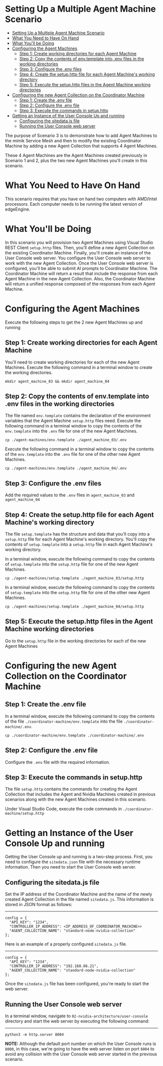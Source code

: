 # Setting Up a Multiple Agent Machine Scenario

- [Setting Up a Multiple Agent Machine Scenario](#setting-up-a-multiple-agent-machine-scenario)
- [What You Need to Have On Hand](#what-you-need-to-have-on-hand)
- [What You'll be Doing](#what-youll-be-doing)
- [Configuring the Agent Machines](#configuring-the-agent-machines)
  - [Step 1: Create working directories for each Agent Machine](#step-1-create-working-directories-for-each-agent-machine)
  - [Step 2: Copy the contents of env.template into .env files in the working directories](#step-2-copy-the-contents-of-envtemplate-into-env-files-in-the-working-directories)
  - [Step 3: Configure the .env files](#step-3-configure-the-env-files)
  - [Step 4: Create the setup.http file for each Agent Machine's working directory](#step-4-create-the-setuphttp-file-for-each-agent-machines-working-directory)
  - [Step 5: Execute the setup.http files in the Agent Machine working directories](#step-5-execute-the-setuphttp-files-in-the-agent-machine-working-directories)
- [Configuring the new Agent Collection on the Coordinator Machine](#configuring-the-new-agent-collection-on-the-coordinator-machine)
  - [Step 1: Create the .env file](#step-1-create-the-env-file)
  - [Step 2: Configure the .env file](#step-2-configure-the-env-file)
  - [Step 3: Execute the commands in setup.http](#step-3-execute-the-commands-in-setuphttp)
- [Getting an Instance of the User Console Up and running](#getting-an-instance-of-the-user-console-up-and-running)
  - [Configuring the sitedata.js file](#configuring-the-sitedatajs-file)
  - [Running the User Console web server](#running-the-user-console-web-server)


The purpose of Scenario 3 is to demonstrate how to add Agent Machines to the mimik Service Mesh and then to modify the existing Coordinator Machine by adding a new Agent Collection that supports 4 Agent Machines.

These 4 Agent Machines are the Agent Machines created previously in Scenario 1 and 2, plus the two new Agent Machines you'll create in this scenario.

# What You Need to Have On Hand

This scenario requires that you have on hand two computers with AMD/Intel processors. Each computer needs to be running the latest version of edgeEngine.

# What You'll be Doing

In this scenario you will provision two Agent Machines using Visual Studio REST Client `setup.http` files. Then, you'll define a new Agent Collection on the existing Coordinator Machine. Finally, you'll create an instance of the User Console web server. You configure the User Console web server to work with the new Agent Collection. Once the User Console web server is configured, you'll be able to submit AI prompts to Coordinator Machine. The Coordinator Machine will return a result that include the response from each Agent Machine in the new Agent Collection. Also, the Coordinator Machine will return a unified response composed of the responses from each Agent Machine.

# Configuring the Agent Machines

Execute the following steps to get the 2 new Agent Machines up and running

## Step 1: Create working directories for each Agent Machine

You'll need to create working directories for each of the new Agent Machines. Execute the following command in a terminal window to create the working directories.

```
mkdir agent_machine_03 && mkdir agent_machine_04
```

## Step 2: Copy the contents of env.template into .env files in the working directories

The file named `env.template` contains the declaration of the environment variables that the Agent Machine `setup.http` files need. Execute the following command in a terminal window to copy the contents of the `env.template` into the `.env` file for one of the new Agent Machines.

```
cp ./agent-machines/env.template ./agent_machine_03/.env
```

Execute the following command in a terminal window to copy the contents of the `env.template` into the `.env` file for one of the other new Agent Machines.

```
cp ./agent-machines/env.template ./agent_machine_04/.env
```

## Step 3: Configure the .env files

Add the required values to the `.env` files in `agent_machine_03` and `agent_machine_04`

## Step 4: Create the setup.http file for each Agent Machine's working directory

The file `setup.template` has the structure and data that you'll copy into a `setup.http` file for each Agent Machine's working directory. You'll copy the contents of `setup.template` into a `setup.http` file in each Agent Machine's working directory.

In a terminal window, execute the following command to copy the contents of `setup.template` into the `setup.http` file for one of the new Agent Machines.

```
cp ./agent-machines/setup.template ./agent_machine_03/setup.http
```

In a terminal window, execute the following command to copy the contents of `setup.template` into the `setup.http` file for one of the other new Agent Machines.

```
cp ./agent-machines/setup.template ./agent_machine_04/setup.http
```

## Step 5: Execute the setup.http files in the Agent Machine working directories

Go to the `setup.http` file in the working directories for each of the new Agent Machines


# Configuring the new Agent Collection on the Coordinator Machine

## Step 1: Create the .env file

In a terminal window, execute the following command to copy the contents of the file `./coordinator-machine/env.template` into the file `./coordinator-machine/.env`.

```
cp ./coordinator-machine/env.template ./coordinator-machine/.env
```

## Step 2: Configure the .env file

Configure the `.env` file with the required information.

## Step 3: Execute the commands in setup.http

The file `setup.http` contains the commands for creating the Agent Collection that includes the Agent and Nvidia Machines created in previous scenarios along with the new Agent Machines created in this scenario.

Under Visual Studio Code, execute the code commands in `./coordinator-machine/setup.http`


# Getting an Instance of the User Console Up and running

Getting the User Console up and running is a two-step process. First, you need to configure the `sitedata.json` file with the necessary runtime information. Then you need to start the User Console web server.

## Configuring the sitedata.js file

Set the IP address of the Coordinator Machine and the name of the newly created Agent Collection in the file named `sitedata.js`. This information is stored in JSON format as follows:

---

```
config = {
  "API_KEY": "1234",
  "CONTROLLER_IP_ADDRESS": <IP_ADDRESS_OF_COORDINATOR_MACHINE>>
  "AGENT_COLLECTION_NAME": "standard-node-nvidia-collection"
};
```

Here is an example of a properly configured `sitedata.js` file.

---

```
config = {
  "API_KEY": "1234",
  "CONTROLLER_IP_ADDRESS": "192.168.86.21",
  "AGENT_COLLECTION_NAME": "standard-node-nvidia-collection"
};
```

Once the `sitedata.js` file has been configured, you're ready to start the web server.

## Running the User Console web server

In a terminal window, navigate to  `02-nvidia-architecture/user-console` directory and start the web server by executing the following command:


---

```
python3 -m http.server 8004
```

**NOTE:** Although the default port number on which the User Console runs is `8000`, in this case, we're going to have the web server listen on port `8004` to avoid any collision with the User Console web server started in the previous scenario.